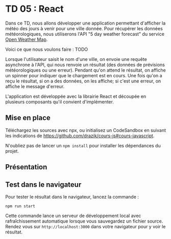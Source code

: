 # TD 05 : React

Dans ce TD, nous allons développer une application permettant d'afficher la
météo des jours à venir pour une ville donnée. Pour récupérer les données
météorologiques, nous utiliserons l'API "5 day weather forecast" du service
[Open Weather Map](https://openweathermap.org/).

Voici ce que nous voulons faire : TODO

Lorsque l'utilisateur saisit le nom d'une ville, on envoie une requête
asynchrone à l'API, qui nous renvoie un résultat (des données de prévisions
météorologiques ou une erreur). Pendant qu'on attend le résultat, on affiche un
spinner pour indiquer que le chargement est en cours. Une fois qu'on a reçu le
résultat, si on a des données, on les affiche; si c'est une erreur, on affiche
le message d'erreur.

L'application est développée avec la librairie React et découpée en plusieurs
composants qu'il convient d'implémenter.

## Mise en place

Téléchargez les sources avec npx, ou initialisez un CodeSandbox en suivant les
indications de https://github.com/drazik/cours-js#cours-javascript.

N'oubliez pas de lancer un `npm install` pour installer les dépendances du
projet.

## Présentation


## Test dans le navigateur

Pour tester le résultat dans le navigateur, lancez la commande :

```
npm run start
```

Cette commande lance un serveur de développement local avec rafraîchissement
automatique lorsque vous sauvegardez un fichier source. Rendez vous sur
`http://localhost:3000` dans votre navigateur pour y voir le résultat.
